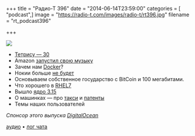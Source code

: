 +++
title = "Радио-Т 396"
date = "2014-06-14T23:59:00"
categories = [ "podcast",]
image = "https://radio-t.com/images/radio-t/rt396.jpg"
filename = "rt_podcast396"

+++

![](https://radio-t.com/images/radio-t/rt396.jpg)

- [Тетрису — 30](http://habrahabr.ru/post/225429/)
- Amazon [запустил свою музыку](http://techcrunch.com/2014/06/11/amazon-turns-on-prime-music-streaming-sans-current-hits/)
- Зачем нам [Docker](http://www.opennet.ru/opennews/art.shtml?num=39965)?
- Нокии больше [не будет](http://venturebeat.com/2014/06/13/brand-death-microsoft-will-phase-out-iconic-nokia-brand-name/)
- Основываем собственное государство с BitCoin и 100 мегабитами.
- Что хорошего в [RHEL7](http://techcrunch.com/2014/06/10/red-hat-enterprise-linux-7-0-is-here-guarantees-10-years-of-compatiblity/)
- Вышло [ядро 3.15](http://www.opennet.ru/opennews/art.shtml?num=39959)
- О машинках — про [такси](http://www.forbes.com/sites/jaymcgregor/2014/06/11/uber-sees-850-per-cent-increase-in-sign-ups-amidst-london-protests/) и [патенты](http://www.teslamotors.com/blog/all-our-patent-are-belong-you)
- Темы наших пользователей

_Спонсор этого выпуска [DigitalOcean](https://www.digitalocean.com)_

[аудио](https://cdn.radio-t.com/rt_podcast396.mp3) • [лог чата](http://chat.radio-t.com/logs/radio-t-396.html)
<audio src="https://cdn.radio-t.com/rt_podcast396.mp3" preload="none"></audio>
